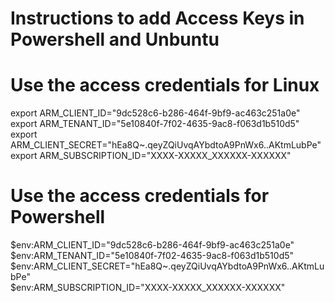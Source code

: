 # Instructions to add Access Keys in Powershell and Unbuntu

# Use the access credentials for Linux 
export ARM_CLIENT_ID="9dc528c6-b286-464f-9bf9-ac463c251a0e" \
export ARM_TENANT_ID="5e10840f-7f02-4635-9ac8-f063d1b510d5" \
export ARM_CLIENT_SECRET="hEa8Q~.qeyZQiUvqAYbdtoA9PnWx6..AKtmLubPe" \
export ARM_SUBSCRIPTION_ID="XXXX-XXXXX_XXXXXX-XXXXXX"

# Use the access credentials for Powershell 
$env:ARM_CLIENT_ID="9dc528c6-b286-464f-9bf9-ac463c251a0e" \
$env:ARM_TENANT_ID="5e10840f-7f02-4635-9ac8-f063d1b510d5" \
$env:ARM_CLIENT_SECRET="hEa8Q~.qeyZQiUvqAYbdtoA9PnWx6..AKtmLubPe" \
$env:ARM_SUBSCRIPTION_ID="XXXX-XXXXX_XXXXXX-XXXXXX" 
